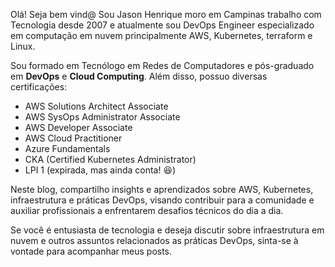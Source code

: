 Olá! Seja bem vind@ Sou Jason Henrique moro em Campinas trabalho com Tecnologia desde 2007 e atualmente sou DevOps Engineer especializado em computação em nuvem principalmente AWS, Kubernetes, terraform e Linux. 

Sou formado em Tecnólogo em Redes de Computadores e pós-graduado em **DevOps** e **Cloud Computing**. Além disso, possuo diversas certificações: 

- AWS Solutions Architect Associate
- AWS SysOps Administrator Associate
- AWS Developer Associate
- AWS Cloud Practitioner
- Azure Fundamentals
- CKA (Certified Kubernetes Administrator)
- LPI 1 (expirada, mas ainda conta! 😆)

Neste blog, compartilho insights e aprendizados sobre AWS, Kubernetes, infraestrutura e práticas DevOps, visando contribuir para a comunidade e auxiliar profissionais a enfrentarem desafios técnicos do dia a dia.

Se você é entusiasta de tecnologia e deseja discutir sobre infraestrutura em nuvem e outros assuntos relacionados as práticas DevOps, sinta-se à vontade para acompanhar meus posts.
